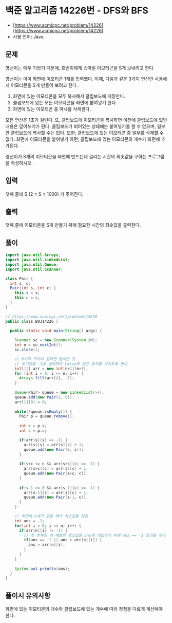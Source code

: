# 백준 알고리즘 14226번 - DFS와 BFS

- [https://www.acmicpc.net/problem/14226](https://www.acmicpc.net/problem/14226)
-   사용 언어: Java

## 문제

영선이는 매우 기쁘기 때문에, 효빈이에게 스마일 이모티콘을 S개 보내려고 한다.

영선이는 이미 화면에 이모티콘 1개를 입력했다. 이제, 다음과 같은 3가지 연산만 사용해서 이모티콘을 S개 만들어 보려고 한다.

1. 화면에 있는 이모티콘을 모두 복사해서 클립보드에 저장한다.
2. 클립보드에 있는 모든 이모티콘을 화면에 붙여넣기 한다.
3. 화면에 있는 이모티콘 중 하나를 삭제한다.

모든 연산은 1초가 걸린다. 또, 클립보드에 이모티콘을 복사하면 이전에 클립보드에 있던 내용은 덮어쓰기가 된다. 클립보드가 비어있는 상태에는 붙여넣기를 할 수 없으며, 일부만 클립보드에 복사할 수는 없다. 또한, 클립보드에 있는 이모티콘 중 일부를 삭제할 수 없다. 화면에 이모티콘을 붙여넣기 하면, 클립보드에 있는 이모티콘의 개수가 화면에 추가된다.

영선이가 S개의 이모티콘을 화면에 만드는데 걸리는 시간의 최솟값을 구하는 프로그램을 작성하시오.

## 입력

첫째 줄에 S (2 ≤ S ≤ 1000) 가 주어진다.

## 출력
 
첫째 줄에 이모티콘을 S개 만들기 위해 필요한 시간의 최솟값을 출력한다.

## 풀이 

```java
import java.util.Arrays;
import java.util.LinkedList;
import java.util.Queue;
import java.util.Scanner;

class Pair {
  int s, c;
  Pair(int s, int c) {
    this.s = s;
    this.c = c;
  }
}

// https://www.acmicpc.net/problem/14226
public class BOJ14226 {

  public static void main(String[] args) {
    
    Scanner sc = new Scanner(System.in);
    int n = sc.nextInt();
    sc.close();

    // 0보다 크거나 같다면 탐색한 것
    // 초기값을 -1로 설정하여 false와 같은 효과를 가지도록 한다
    int[][] arr = new int[n+1][n+1];
    for (int i = 0; i <= n; i++) {
      Arrays.fill(arr[i], -1);
    }
  
    Queue<Pair> queue = new LinkedList<>();
    queue.add(new Pair(1, 0));
    arr[1][0] = 0;
    
    while(!queue.isEmpty()) {
      Pair p = queue.remove();
      
      int s = p.s;
      int c = p.c;

      if(arr[s][s] == -1) {
        arr[s][s] = arr[s][c] + 1;
        queue.add(new Pair(s, s));
      }
      
      if(s+c <= n && arr[s+c][c] == -1) {
        arr[s+c][c] = arr[s][c] + 1;
        queue.add(new Pair(s+c, c));
      }
      
      if(s-1 >= 0 && arr[s-1][c] == -1) {
        arr[s-1][c] = arr[s][c] + 1;
        queue.add(new Pair(s-1, c));
      } 
    }

    // 화면에 n개가 있을 때의 최소값을 찾음
    int ans = -1;
    for(int i = 0; i <= n; i++) {
      if(arr[n][i] != -1) {
        // 첫 반복일 때 배열의 최소값을 ans에 대입하기 위해 ans == -1 조건을 추가
        if(ans == -1 || ans > arr[n][i]) {
          ans = arr[n][i];
        }
      }
    }
    
    System.out.println(ans);
  }
}
```

## 풀이시 유의사항

화면에 있는 이모티콘의 개수와 클립보드에 있는 개수에 따라 정점을 다르게 계산해야 한다.